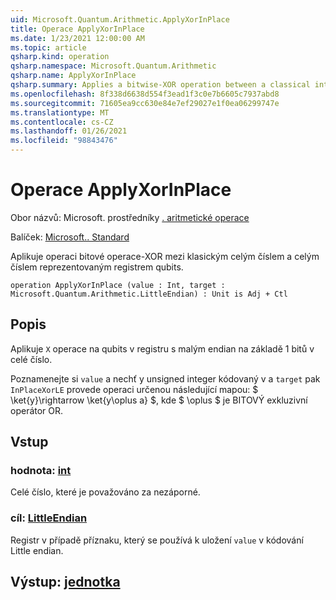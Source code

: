 ```yaml
---
uid: Microsoft.Quantum.Arithmetic.ApplyXorInPlace
title: Operace ApplyXorInPlace
ms.date: 1/23/2021 12:00:00 AM
ms.topic: article
qsharp.kind: operation
qsharp.namespace: Microsoft.Quantum.Arithmetic
qsharp.name: ApplyXorInPlace
qsharp.summary: Applies a bitwise-XOR operation between a classical integer and an integer represented by a register of qubits.
ms.openlocfilehash: 8f338d6638d554f3ead1f3c0e7b6605c7937abd8
ms.sourcegitcommit: 71605ea9cc630e84e7ef29027e1f0ea06299747e
ms.translationtype: MT
ms.contentlocale: cs-CZ
ms.lasthandoff: 01/26/2021
ms.locfileid: "98843476"
---
```

# <a name="applyxorinplace-operation"></a>Operace ApplyXorInPlace

Obor názvů: Microsoft. prostředníky [. aritmetické operace](xref:Microsoft.Quantum.Arithmetic)

Balíček: [Microsoft.. Standard](https://nuget.org/packages/Microsoft.Quantum.Standard)


Aplikuje operaci bitové operace-XOR mezi klasickým celým číslem a celým číslem reprezentovaným registrem qubits.

```qsharp
operation ApplyXorInPlace (value : Int, target : Microsoft.Quantum.Arithmetic.LittleEndian) : Unit is Adj + Ctl
```


## <a name="description"></a>Popis

Aplikuje `X` operace na qubits v registru s malým endian na základě 1 bitů v celé číslo.

Poznamenejte si `value` a nechť y unsigned integer kódovaný v a `target` pak `InPlaceXorLE` provede operaci určenou následující mapou: $ \ket{y}\rightarrow \ket{y\oplus a} $, kde $ \oplus $ je BITOVÝ exkluzivní operátor OR.

## <a name="input"></a>Vstup

### <a name="value--int"></a>hodnota: [int](xref:microsoft.quantum.lang-ref.int)

Celé číslo, které je považováno za nezáporné.


### <a name="target--littleendian"></a>cíl: [LittleEndian](xref:Microsoft.Quantum.Arithmetic.LittleEndian)

Registr v případě příznaku, který se používá k uložení `value` v kódování Little endian.



## <a name="output--unit"></a>Výstup: [jednotka](xref:microsoft.quantum.lang-ref.unit)

